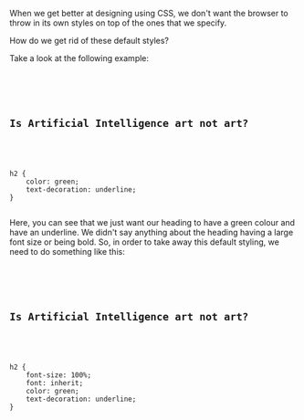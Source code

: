 When we get better at designing using CSS,
we don't want the browser to throw
in its own styles on top of the ones
that we specify.

How do we get rid of these default styles?

Take a look at the following example:


<codeblock language="css" type="lesson">
<code>
<panel language="html">
<section>
  <h2>Is Artificial Intelligence art not art?</h2>
</section>
</panel>
<panel language="css">
h2 {
	color: green;
	text-decoration: underline;
}
</panel>
</code>
</codeblock>

Here, you can see that we just want our heading
to have a green colour and have an underline.
We didn't say anything about the heading
having a large font size or being bold. So, in order
to take away this default styling, we need to do something
like this:


<codeblock language="css" type="lesson">
<code>
<panel language="html">
<section>
  <h2>Is Artificial Intelligence art not art?</h2>
</section>
</panel>
<panel language="css">
h2 {
	font-size: 100%;
	font: inherit;
	color: green;
	text-decoration: underline;
}
</panel>
</code>
</codeblock>
